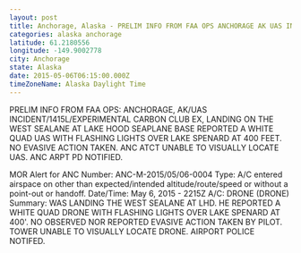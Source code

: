 ```yaml
---
layout: post
title: Anchorage, Alaska - PRELIM INFO FROM FAA OPS ANCHORAGE AK UAS INCIDENT 1415L EXPERIMENTAL CARBON CLUB EX LANDING
categories: alaska anchorage
latitude: 61.2180556
longitude: -149.9002778
city: Anchorage
state: Alaska
date: 2015-05-06T06:15:00.000Z
timeZoneName: Alaska Daylight Time
---
```


PRELIM INFO FROM FAA OPS: ANCHORAGE, AK/UAS INCIDENT/1415L/EXPERIMENTAL CARBON CLUB EX, LANDING ON THE WEST SEALANE AT LAKE HOOD SEAPLANE BASE REPORTED A WHITE QUAD UAS WITH FLASHING LIGHTS OVER LAKE SPENARD AT 400 FEET. NO EVASIVE ACTION TAKEN. ANC ATCT UNABLE TO VISUALLY LOCATE UAS. ANC ARPT PD NOTIFIED.

MOR Alert for ANC
Number: ANC-M-2015/05/06-0004
Type: A/C entered airspace on other than expected/intended altitude/route/speed or without a point-out or handoff.
Date/Time: May 6, 2015 - 2215Z
A/C: DRONE (DRONE)
Summary: WAS LANDING THE WEST SEALANE AT LHD. HE REPORTED A WHITE QUAD DRONE WITH FLASHING LIGHTS OVER LAKE SPENARD AT 400'. NO OBSERVED NOR REPORTED EVASIVE ACTION TAKEN BY PILOT. TOWER UNABLE TO VISUALLY LOCATE DRONE. AIRPORT POLICE NOTIFED.